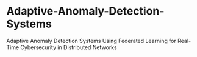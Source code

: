 # Adaptive-Anomaly-Detection-Systems
Adaptive Anomaly Detection Systems Using Federated Learning for Real-Time Cybersecurity in Distributed Networks
